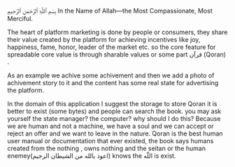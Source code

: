 بِسْمِ ٱللَّٰهِ ٱلرَّحْمٰنِ ٱلرَّحِيمِ
In the Name of Allah—the Most Compassionate, Most Merciful.

The heart of platform marketing is done by people or consumers, they share their value created by the platform for achieving incentives like joy, happiness, fame, honor, leader of the market etc. so the core feature for spreadable core value is through sharable values or some part قرآن (Qoran) .

As an example we achive some achivement and then we add a photo of achivement story to it and the content has some real state for advertising the platform.


In the domain of this application I suggest the storage to store Qoran it is better to exist (some bytes)
and people can search the book. you may ask yourself the state manager? the computer? why should I do this? Because we are human and not a machine, we have a soul and we can accept or reject an offer and we want to leave in the nature. 
Qoran is the best human user manual or documentation that ever existed, the book says humans created from the nothing , owns nothing and the seitan or the human enemey(اعوذ بالله من الشیطان الرجیم) knows the اللّه is exist. 
